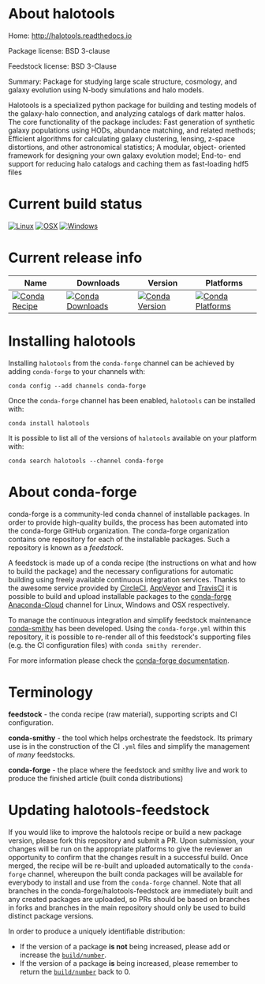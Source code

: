 About halotools
===============

Home: http://halotools.readthedocs.io

Package license: BSD 3-clause

Feedstock license: BSD 3-Clause

Summary: Package for studying large scale structure, cosmology, and galaxy evolution using N-body simulations and halo models.

Halotools is a specialized python package for building and testing models
of the galaxy-halo connection, and analyzing catalogs of dark matter
halos. The core functionality of the package includes: Fast generation of
synthetic galaxy populations using HODs, abundance matching, and related
methods; Efficient algorithms for calculating galaxy clustering, lensing,
z-space distortions, and other astronomical statistics; A modular, object-
oriented framework for designing your own galaxy evolution model; End-to-
end support for reducing halo catalogs and caching them as fast-loading
hdf5 files


Current build status
====================

[![Linux](https://img.shields.io/circleci/project/github/conda-forge/halotools-feedstock/master.svg?label=Linux)](https://circleci.com/gh/conda-forge/halotools-feedstock)
[![OSX](https://img.shields.io/travis/conda-forge/halotools-feedstock/master.svg?label=macOS)](https://travis-ci.org/conda-forge/halotools-feedstock)
[![Windows](https://img.shields.io/appveyor/ci/conda-forge/halotools-feedstock/master.svg?label=Windows)](https://ci.appveyor.com/project/conda-forge/halotools-feedstock/branch/master)

Current release info
====================

| Name | Downloads | Version | Platforms |
| --- | --- | --- | --- |
| [![Conda Recipe](https://img.shields.io/badge/recipe-halotools-green.svg)](https://anaconda.org/conda-forge/halotools) | [![Conda Downloads](https://img.shields.io/conda/dn/conda-forge/halotools.svg)](https://anaconda.org/conda-forge/halotools) | [![Conda Version](https://img.shields.io/conda/vn/conda-forge/halotools.svg)](https://anaconda.org/conda-forge/halotools) | [![Conda Platforms](https://img.shields.io/conda/pn/conda-forge/halotools.svg)](https://anaconda.org/conda-forge/halotools) |

Installing halotools
====================

Installing `halotools` from the `conda-forge` channel can be achieved by adding `conda-forge` to your channels with:

```
conda config --add channels conda-forge
```

Once the `conda-forge` channel has been enabled, `halotools` can be installed with:

```
conda install halotools
```

It is possible to list all of the versions of `halotools` available on your platform with:

```
conda search halotools --channel conda-forge
```


About conda-forge
=================

conda-forge is a community-led conda channel of installable packages.
In order to provide high-quality builds, the process has been automated into the
conda-forge GitHub organization. The conda-forge organization contains one repository
for each of the installable packages. Such a repository is known as a *feedstock*.

A feedstock is made up of a conda recipe (the instructions on what and how to build
the package) and the necessary configurations for automatic building using freely
available continuous integration services. Thanks to the awesome service provided by
[CircleCI](https://circleci.com/), [AppVeyor](http://www.appveyor.com/)
and [TravisCI](https://travis-ci.org/) it is possible to build and upload installable
packages to the [conda-forge](https://anaconda.org/conda-forge)
[Anaconda-Cloud](http://docs.anaconda.org/) channel for Linux, Windows and OSX respectively.

To manage the continuous integration and simplify feedstock maintenance
[conda-smithy](http://github.com/conda-forge/conda-smithy) has been developed.
Using the ``conda-forge.yml`` within this repository, it is possible to re-render all of
this feedstock's supporting files (e.g. the CI configuration files) with ``conda smithy rerender``.

For more information please check the [conda-forge documentation](https://conda-forge.org/docs/).

Terminology
===========

**feedstock** - the conda recipe (raw material), supporting scripts and CI configuration.

**conda-smithy** - the tool which helps orchestrate the feedstock.
                   Its primary use is in the construction of the CI ``.yml`` files
                   and simplify the management of *many* feedstocks.

**conda-forge** - the place where the feedstock and smithy live and work to
                  produce the finished article (built conda distributions)


Updating halotools-feedstock
============================

If you would like to improve the halotools recipe or build a new
package version, please fork this repository and submit a PR. Upon submission,
your changes will be run on the appropriate platforms to give the reviewer an
opportunity to confirm that the changes result in a successful build. Once
merged, the recipe will be re-built and uploaded automatically to the
`conda-forge` channel, whereupon the built conda packages will be available for
everybody to install and use from the `conda-forge` channel.
Note that all branches in the conda-forge/halotools-feedstock are
immediately built and any created packages are uploaded, so PRs should be based
on branches in forks and branches in the main repository should only be used to
build distinct package versions.

In order to produce a uniquely identifiable distribution:
 * If the version of a package **is not** being increased, please add or increase
   the [``build/number``](http://conda.pydata.org/docs/building/meta-yaml.html#build-number-and-string).
 * If the version of a package **is** being increased, please remember to return
   the [``build/number``](http://conda.pydata.org/docs/building/meta-yaml.html#build-number-and-string)
   back to 0.